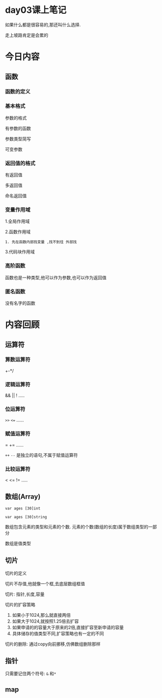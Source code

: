# day03课上笔记

如果什么都是很容易的,那还叫什么选择.

走上坡路肯定是会累的

# 今日内容

## 函数

### 函数的定义

### 基本格式

参数的格式

有参数的函数

参数类型简写

可变参数

### 返回值的格式

有返回值

多返回值

命名返回值

### 变量作用域

1.全局作用域

2.函数作用域

	1. 先在函数内部找变量 ,找不到往 外部找

3.代码块作用域

### 高阶函数

函数也是一种类型,他可以作为参数,也可以作为返回值



### 匿名函数

没有名字的函数





# 内容回顾

## 运算符

### 算数运算符

+-*/

### 逻辑运算符

&&  || !  .....

### 位运算符

`>>` `<=` ......

### 赋值运算符

=  +=  ......

`++` `--`  是独立的语句,不属于赋值运算符

### 比较运算符

< <=  !=  .....

## 数组(Array)

`var ages [30]int `

`var ages [30]string `

数组包含元素的类型和元素的个数. 元素的个数(数组的长度)属于数组类型的一部分

数组是值类型

## 切片

切片的定义

切片不存值,他就像一个框,去底层数组框值

切片: 指针,长度,容量

切片的扩容策略

1. 如果小于1024,那么就直接两倍
2. 如果大于1024,就按照1.25倍去扩容
3. 如果申请的的容量大于原来的2倍,直接扩容至新申请的容量
4. 具体储存的值类型不同,扩容策略也有一定的不同

切片的删除:  通过copy向前挪移,仿佛数组删除那样

## 指针

只需要记住两个符号: `&` 和`*`

## map



